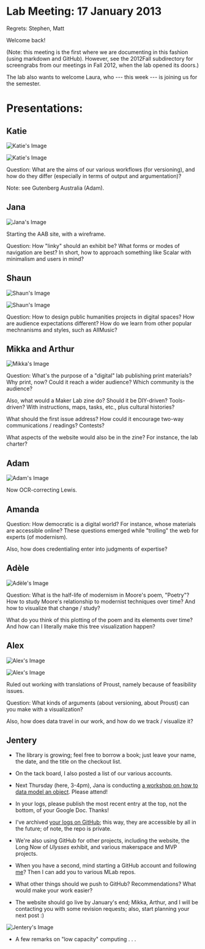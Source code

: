 # Lab Meeting: 17 January 2013 

Regrets: Stephen, Matt 

Welcome back! 

(Note: this meeting is the first where we are documenting in this fashion (using markdown and GitHub). However, see the 2012Fall subdirectory for screengrabs from our meetings in Fall 2012, when the lab opened its doors.) 

The lab also wants to welcome Laura, who --- this week --- is joining us for the semester.

# Presentations: 

## Katie 

![Katie's Image](https://raw.github.com/uvicmakerlab/meetings/master/2013Spring/01172013/katie1.png)

![Katie's Image](https://raw.github.com/uvicmakerlab/meetings/master/2013Spring/01172013/katie2.png)

Question: What are the aims of our various workflows (for versioning), and how do they differ (especially in terms of output and argumentation)? 

Note: see Gutenberg Australia (Adam). 

## Jana 

![Jana's Image](https://raw.github.com/uvicmakerlab/meetings/master/2013Spring/01172013/jana.png)


Starting the AAB site, with a wireframe.  

Question: How "linky" should an exhibit be? What forms or modes of navigation are best? In short, how to approach something like Scalar with minimalism and users in mind? 

## Shaun

![Shaun's Image](https://raw.github.com/uvicmakerlab/meetings/master/2013Spring/01172013/shaun1.png)

![Shaun's Image](https://raw.github.com/uvicmakerlab/meetings/master/2013Spring/01172013/shaun2.png)

Question: How to design public humanities projects in digital spaces? How are audience expectations different? How do we learn from other popular mechnanisms and styles, such as AllMusic? 

## Mikka and Arthur 

![Mikka's Image](https://raw.github.com/uvicmakerlab/meetings/master/2013Spring/01172013/mikka.png)

Question: What's the purpose of a "digital" lab publishing print materials? Why print, now? Could it reach a wider audience? Which community is the audience? 

Also, what would a Maker Lab zine do? Should it be DIY-driven? Tools-driven? With instructions, maps, tasks, etc., plus cultural histories? 

What should the first issue address? How could it encourage two-way communications / readings? Contests? 

What aspects of the website would also be in the zine? For instance, the lab charter? 

## Adam 

![Adam's Image](https://raw.github.com/uvicmakerlab/meetings/master/2013Spring/01172013/adam.png)

Now OCR-correcting Lewis.   

## Amanda

Question: How democratic is a digital world? For instance, whose materials are accessible online? These questions emerged while "trolling" the web for experts (of modernism).    

Also, how does credentialing enter into judgments of expertise? 

## Adèle

![Adèle's Image](https://raw.github.com/uvicmakerlab/meetings/master/2013Spring/01172013/adele.png)

Question: What is the half-life of modernism in Moore's poem, "Poetry"? How to study Moore's relationship to modernist techniques over time? And how to visualize that change / study?

What do you think of this plotting of the poem and its elements over time? And how can I literally make this tree visualization happen? 

## Alex

![Alex's Image](https://raw.github.com/uvicmakerlab/meetings/master/2013Spring/01172013/alex1.png)

![Alex's Image](https://raw.github.com/uvicmakerlab/meetings/master/2013Spring/01172013/alex2.png)

Ruled out working with translations of Proust, namely because of feasibility issues.   

Question: What kinds of arguments (about versioning, about Proust) can you make with a visualization? 

Also, how does data travel in our work, and how do we track / visualize it? 

## Jentery

* The library is growing; feel free to borrow a book; just leave your name, the date, and the title on the checkout list.

* On the tack board, I also posted a list of our various accounts. 

* Next Thursday (here, 3-4pm), Jana is conducting [a workshop on how to data model an object](https://github.com/uvicmakerlab/helloWorldWorkshops/blob/master/posters/millarusiskin.pdf). Please attend!

* In your logs, please publish the most recent entry at the top, not the bottom, of your Google Doc. Thanks! 

* I've archived [your logs on GitHub](https://github.com/uvicmakerlab/logs); this way, they are accessible by all in the future; of note, the repo is private. 

* We're also using GitHub for other projects, including the website, the Long Now of *Ulysses* exhibit, and various makerspace and MVP projects.   

* When you have a second, mind starting a GitHub account and following [me](https://github.com/jentery)? Then I can add you to various MLab repos.  

* What other things should we push to GitHub? Recommendations? What would make your work easier? 

* The website should go live by January's end; Mikka, Arthur, and I will be contacting you with some revision requests; also, start planning your next post :) 

![Jentery's Image](https://raw.github.com/uvicmakerlab/meetings/master/2013Spring/01172013/jentery.png)

* A few remarks on "low capacity" computing . . . 
